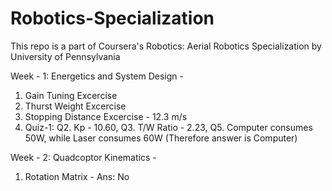 # Robotics-Specialization

This repo is a part of Coursera's Robotics: Aerial Robotics Specialization by University of Pennsylvania

Week - 1:
Energetics and System Design - 

1. Gain Tuning Excercise
2. Thurst Weight Excercise
3. Stopping Distance Excercise - 12.3 m/s
4. Quiz-1:  Q2. Kp - 10.60, Q3. T/W Ratio - 2.23, Q5. Computer consumes 50W, while Laser consumes 60W (Therefore answer is Computer)

Week - 2:
Quadcoptor Kinematics - 
1. Rotation Matrix - Ans: No
